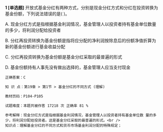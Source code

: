 **1 [单选题]** 开放式基金分红有两种方式，分别是现金分红方式和分红在投资转换为基金份额，下列说法错误的是( )。

A. 现金分红方式是指根据基金利润情况，基金管理人以投资者持有基金单位数量的多少，将利润分配给投资者

B. 分红再投资转换为基金份额是指将应分配的净利润按除息后的份额净值折算为新的基金份额进行基金收益分配

C. 分红再投资转换为基金份额是基金分红采取的最普遍的形式

D. 基金份额持有人事先没有做出选择的，基金管理人应当支付现金 

```
正确答案：C

知 识 点：第19章 > 第1节 > 基金分红的不同方式 (理解)

教材页码：P104-P105

试题难度：本题共被作答 17218 次 正确率 81 %

参考解释：现金分红方式是指根据基金利润情况，基金管理人以投资者持有基金单位数 量的多少，将利润分配给投资者。这是基金分红采取的最普遍的形式。<br />
知识点：理解基金分红的不同方式和货币市场基金利润分配的特殊规定；
```

